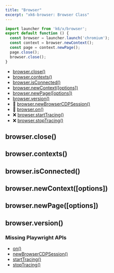 ```yaml
---
title: "Browser"
excerpt: "xk6-browser: Browser Class"
---
```


<BrowserCompatibility/>

```javascript
import launcher from 'k6/x/browser';
export default function () {
  const browser = launcher.launch('chromium');
  const context = browser.newContext();
  const page = context.newPage();
  page.close();
  browser.close();
}
```

- [browser.close()](#browser-close)
- [browser.contexts()](#browser-contexts)
- [browser.isConnected()](#browser-isconnected)
- [browser.newContext([options])](#browser-newcontext-options)
- [browser.newPage([options])](#browser-newpage-options)
- [browser.version()](#browser-version)
- 🚧 [browser.newBrowserCDPSession()](#missing-playwright-apis)
- 🚧 [browser.on()](#missing-playwright-apis)
- ❌ [browser.startTracing()](#missing-playwright-apis)
- ❌ [browser.stopTracing()](#missing-playwright-apis)


## browser.close()

## browser.contexts()

## browser.isConnected()

## browser.newContext([options])

## browser.newPage([options])

## browser.version()


### Missing Playwright APIs

<Glossary>

- [on()](https://playwright.dev/docs/api/class-browsertype/#browser-type-connect)
- [newBrowserCDPSession()](https://playwright.dev/docs/api/class-browser#browser-new-browser-cdp-session)
- [startTracing()](https://playwright.dev/docs/api/class-browser#browser-start-tracing)
- [stopTracing()](https://playwright.dev/docs/api/class-browser#browser-stop-tracing)

</Glossary>